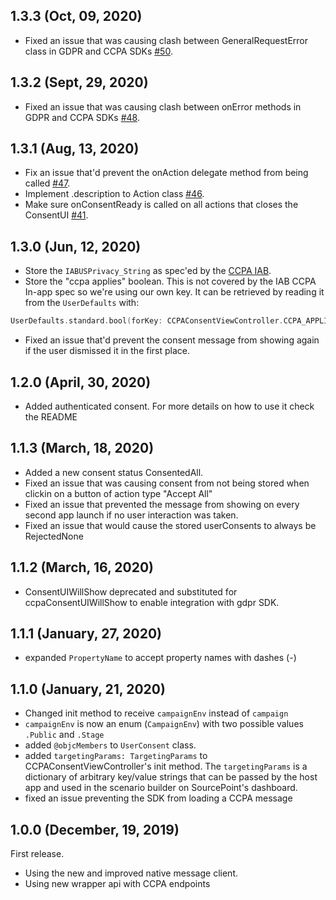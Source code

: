 ## 1.3.3 (Oct, 09, 2020)
*  Fixed an issue that was causing clash between GeneralRequestError class in GDPR and CCPA SDKs [#50](https://github.com/SourcePointUSA/CCPA_iOS_SDK/pull/50).
## 1.3.2 (Sept, 29, 2020)
* Fixed an issue that was causing clash between onError methods in GDPR and CCPA SDKs [#48](https://github.com/SourcePointUSA/CCPA_iOS_SDK/pull/48).
## 1.3.1 (Aug, 13, 2020)
* Fix an issue that'd prevent the onAction delegate method from being called [#47](https://github.com/SourcePointUSA/CCPA_iOS_SDK/pull/47).
* Implement .description to Action class [#46](https://github.com/SourcePointUSA/CCPA_iOS_SDK/pull/46).
* Make sure onConsentReady is called on all actions that closes the ConsentUI [#41](https://github.com/SourcePointUSA/CCPA_iOS_SDK/pull/41).
## 1.3.0 (Jun, 12, 2020)
* Store the `IABUSPrivacy_String` as spec'ed by the [CCPA IAB](https://github.com/InteractiveAdvertisingBureau/USPrivacy/blob/master/CCPA/USP%20API.md#in-app-support).
* Store the "ccpa applies" boolean. This is not covered by the IAB CCPA In-app spec so we're using our own key. It can be retrieved by reading it from the `UserDefaults` with:
```swift
UserDefaults.standard.bool(forKey: CCPAConsentViewController.CCPA_APPLIES_KEY)
```
* Fixed an issue that'd prevent the consent message from showing again if the user dismissed it in the first place.

## 1.2.0 (April, 30, 2020)
* Added authenticated consent. For more details on how to use it check the README

## 1.1.3 (March, 18, 2020)
* Added a new consent status ConsentedAll.
* Fixed an issue that was causing consent from not being stored when clickin on a button of action type "Accept All"
* Fixed an issue that prevented the message from showing on every second app launch if no user interaction was taken.
* Fixed an issue that would cause the stored userConsents to always be RejectedNone

## 1.1.2 (March, 16, 2020)
* ConsentUIWillShow deprecated and substituted for ccpaConsentUIWillShow to enable integration with gdpr SDK.

## 1.1.1 (January, 27, 2020)
* expanded `PropertyName` to accept property names with dashes (-)

## 1.1.0 (January, 21, 2020)
* Changed init method to receive `campaignEnv` instead of `campaign`
* `campaignEnv` is now an enum (`CampaignEnv`) with two possible values `.Public` and `.Stage`
* added `@objcMembers` to `UserConsent` class.
* added `targetingParams: TargetingParams` to CCPAConsentViewController's init method. The `targetingParams` is a dictionary of arbitrary key/value strings that can be passed by the host app and used in the scenario builder on SourcePoint's dashboard.
* fixed an issue preventing the SDK from loading a CCPA message

## 1.0.0 (December, 19, 2019)

First release.
* Using the new and improved native message client.
* Using new wrapper api with CCPA endpoints
